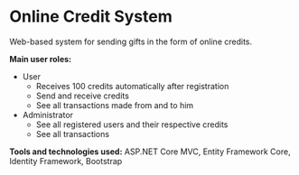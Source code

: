 # Online Credit System
Web-based system for sending gifts in the form of online credits.

**Main user roles:**
- User
    - Receives 100 credits automatically after registration
    - Send and receive credits
    - See all transactions made from and to him
- Administrator
    - See all registered users and their respective credits
    - See all transactions
    
**Tools and technologies used:** ASP.NET Core MVC, Entity Framework Core, Identity Framework, Bootstrap
